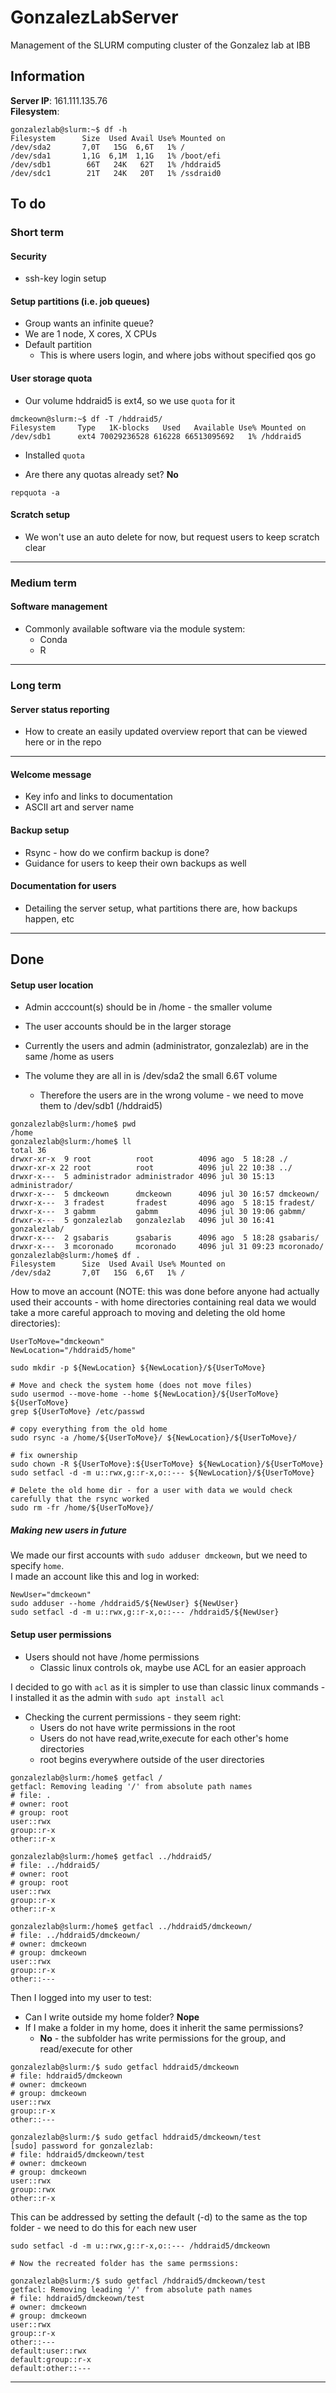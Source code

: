 # GonzalezLabServer
Management of the SLURM computing cluster of the Gonzalez lab at IBB

## Information

**Server IP**: 161.111.135.76  
**Filesystem**:  

```{bash}
gonzalezlab@slurm:~$ df -h
Filesystem      Size  Used Avail Use% Mounted on
/dev/sda2       7,0T   15G  6,6T   1% /
/dev/sda1       1,1G  6,1M  1,1G   1% /boot/efi
/dev/sdb1        66T   24K   62T   1% /hddraid5
/dev/sdc1        21T   24K   20T   1% /ssdraid0
```

## To do

### Short term


#### Security
* ssh-key login setup


#### Setup partitions (i.e. job queues)
* Group wants an infinite queue?
* We are 1 node, X cores, X CPUs
* Default partition
    * This is where users login, and where jobs without specified qos go

#### User storage quota

* Our volume hddraid5 is ext4, so we use `quota` for it
```{bash}
dmckeown@slurm:~$ df -T /hddraid5/
Filesystem     Type   1K-blocks   Used   Available Use% Mounted on
/dev/sdb1      ext4 70029236528 616228 66513095692   1% /hddraid5
```
* Installed `quota`

* Are there any quotas already set? **No**
```{bash}
repquota -a
```

#### Scratch setup
* We won't use an auto delete for now, but request users to keep scratch clear

---

### Medium term

#### Software management
* Commonly available software via the module system:
    * Conda
    * R

---

### Long term

#### Server status reporting
* How to create an easily updated overview report that can be viewed here or in the repo

---
#### Welcome message
* Key info and links to documentation
* ASCII art and server name

#### Backup setup
* Rsync - how do we confirm backup is done?
* Guidance for users to keep their own backups as well

#### Documentation for users
* Detailing the server setup, what partitions there are, how backups happen, etc

---

## Done

#### Setup user location
* Admin acccount(s) should be in /home - the smaller volume
* The user accounts should be in the larger storage

* Currently the users and admin (administrator, gonzalezlab) are in the same /home as users
* The volume they are all in is /dev/sda2 the small 6.6T volume
    * Therefore the users are in the wrong volume - we need to move them to /dev/sdb1 (/hddraid5)
```{bash}
gonzalezlab@slurm:/home$ pwd
/home
gonzalezlab@slurm:/home$ ll
total 36
drwxr-xr-x  9 root          root          4096 ago  5 18:28 ./
drwxr-xr-x 22 root          root          4096 jul 22 10:38 ../
drwxr-x---  5 administrador administrador 4096 jul 30 15:13 administrador/
drwxr-x---  5 dmckeown      dmckeown      4096 jul 30 16:57 dmckeown/
drwxr-x---  3 fradest       fradest       4096 ago  5 18:15 fradest/
drwxr-x---  3 gabmm         gabmm         4096 jul 30 19:06 gabmm/
drwxr-x---  5 gonzalezlab   gonzalezlab   4096 jul 30 16:41 gonzalezlab/
drwxr-x---  2 gsabaris      gsabaris      4096 ago  5 18:28 gsabaris/
drwxr-x---  3 mcoronado     mcoronado     4096 jul 31 09:23 mcoronado/
gonzalezlab@slurm:/home$ df .
Filesystem      Size  Used Avail Use% Mounted on
/dev/sda2       7,0T   15G  6,6T   1% /
```

How to move an account (NOTE: this was done before anyone had actually used their accounts - with home directories containing real data we would take a more careful approach to moving and deleting the old home directories):

```{bash}
UserToMove="dmckeown"
NewLocation="/hddraid5/home"

sudo mkdir -p ${NewLocation} ${NewLocation}/${UserToMove}

# Move and check the system home (does not move files)
sudo usermod --move-home --home ${NewLocation}/${UserToMove} ${UserToMove}
grep ${UserToMove} /etc/passwd

# copy everything from the old home
sudo rsync -a /home/${UserToMove}/ ${NewLocation}/${UserToMove}/

# fix ownership
sudo chown -R ${UserToMove}:${UserToMove} ${NewLocation}/${UserToMove}
sudo setfacl -d -m u::rwx,g::r-x,o::--- ${NewLocation}/${UserToMove}

# Delete the old home dir - for a user with data we would check carefully that the rsync worked
sudo rm -fr /home/${UserToMove}/

```

##### Making new users in future

We made our first accounts with `sudo adduser dmckeown`, but we need to specify `home`.  
I made an account like this and log in worked:

```{bash}
NewUser="dmckeown"
sudo adduser --home /hddraid5/${NewUser} ${NewUser}
sudo setfacl -d -m u::rwx,g::r-x,o::--- /hddraid5/${NewUser}
```

#### Setup user permissions
* Users should not have /home permissions
    * Classic linux controls ok, maybe use ACL for an easier approach

I decided to go with `acl` as it is simpler to use than classic linux commands - I installed it as the admin with `sudo apt install acl`

* Checking the current permissions - they seem right:
  * Users do not have write permissions in the root
  * Users do not have read,write,execute for each other's home directories
  * root begins everywhere outside of the user directories

```{bash}
gonzalezlab@slurm:/home$ getfacl /
getfacl: Removing leading '/' from absolute path names
# file: .
# owner: root
# group: root
user::rwx
group::r-x
other::r-x

gonzalezlab@slurm:/home$ getfacl ../hddraid5/
# file: ../hddraid5/
# owner: root
# group: root
user::rwx
group::r-x
other::r-x

gonzalezlab@slurm:/home$ getfacl ../hddraid5/dmckeown/
# file: ../hddraid5/dmckeown/
# owner: dmckeown
# group: dmckeown
user::rwx
group::r-x
other::---

```

Then I logged into my user to test:
  * Can I write outside my home folder? **Nope**
  * If I make a folder in my home, does it inherit the same permissions?
    * **No** - the subfolder has write permissions for the group, and read/execute for other

```{bash}
gonzalezlab@slurm:/$ sudo getfacl hddraid5/dmckeown
# file: hddraid5/dmckeown
# owner: dmckeown
# group: dmckeown
user::rwx
group::r-x
other::---

gonzalezlab@slurm:/$ sudo getfacl hddraid5/dmckeown/test
[sudo] password for gonzalezlab: 
# file: hddraid5/dmckeown/test
# owner: dmckeown
# group: dmckeown
user::rwx
group::rwx
other::r-x

```
This can be addressed by setting the default (-d) to the same as the top folder - we need to do this for each new user
```
sudo setfacl -d -m u::rwx,g::r-x,o::--- /hddraid5/dmckeown

# Now the recreated folder has the same permssions:

gonzalezlab@slurm:/$ sudo getfacl /hddraid5/dmckeown/test
getfacl: Removing leading '/' from absolute path names
# file: hddraid5/dmckeown/test
# owner: dmckeown
# group: dmckeown
user::rwx
group::r-x
other::---
default:user::rwx
default:group::r-x
default:other::---
```

---
